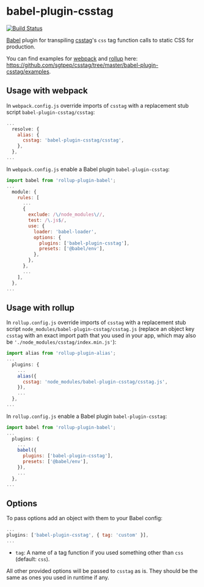 # babel-plugin-csstag

[![Build Status](https://travis-ci.org/sgtpep/csstag.svg?branch=master)](https://travis-ci.org/sgtpep/csstag)

[Babel](https://babeljs.io/) plugin for transpiling [csstag](https://github.com/sgtpep/csstag)'s `css` tag function calls to static CSS for production.

You can find examples for [webpack](https://webpack.js.org/) and [rollup](https://rollupjs.org/) here: https://github.com/sgtpep/csstag/tree/master/babel-plugin-csstag/examples.

## Usage with webpack

In `webpack.config.js` override imports of `csstag` with a replacement stub script `babel-plugin-csstag/csstag`:

```javascript
...
  resolve: {
    alias: {
      csstag: 'babel-plugin-csstag/csstag',
    },
  },
...
```

In `webpack.config.js` enable a Babel plugin `babel-plugin-csstag`:

```javascript
import babel from 'rollup-plugin-babel';
...
  module: {
    rules: [
      ...
      {
        exclude: /\/node_modules\//,
        test: /\.js$/,
        use: {
          loader: 'babel-loader',
          options: {
            plugins: ['babel-plugin-csstag'],
            presets: ['@babel/env'],
          },
        },
      },
      ...
    ],
  },
...
```

## Usage with rollup

In `rollup.config.js` override imports of `csstag` with a replacement stub script `node_modules/babel-plugin-csstag/csstag.js` (replace an object key `csstag` with an exact import path that you used in your app, which may also be `'./node_modules/csstag/index.min.js'`):

```javascript
import alias from 'rollup-plugin-alias';
...
  plugins: {
    ...
    alias({
      csstag: 'node_modules/babel-plugin-csstag/csstag.js',
    }),
    ...
  },
...
```

In `rollup.config.js` enable a Babel plugin `babel-plugin-csstag`:

```javascript
import babel from 'rollup-plugin-babel';
...
  plugins: {
    ...
    babel({
      plugins: ['babel-plugin-csstag'],
      presets: ['@babel/env'],
    }),
    ...
  },
...
```

## Options

To pass options add an object with them to your Babel config:

```javascript
...
plugins: ['babel-plugin-csstag', { tag: 'custom' }],
...
```

- `tag`: A name of a tag function if you used something other than `css` (default: `css`).

All other provided options will be passed to `csstag` as is. They should be the same as ones you used in runtime if any.
